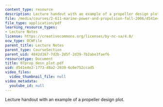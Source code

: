 ```yaml
---
content_type: resource
description: Lecture handout with an example of a propeller design plot.
file: /media/courses/2-611-marine-power-and-propulsion-fall-2006/d541e4e21773d8a220396c6e752ccad5_07prop_desn_plot.pdf
file_type: application/pdf
learning_resource_types:
- Lecture Notes
license: https://creativecommons.org/licenses/by-nc-sa/4.0/
ocw_type: OCWFile
parent_title: Lecture Notes
parent_type: CourseSection
parent_uid: 4842d167-7d2b-2d5f-2d39-7b2abe3faef6
resourcetype: Document
title: 07prop_desn_plot.pdf
uid: d541e4e2-1773-d8a2-2039-6c6e752ccad5
video_files:
  video_thumbnail_file: null
video_metadata:
  youtube_id: null
---
```

Lecture handout with an example of a propeller design plot.